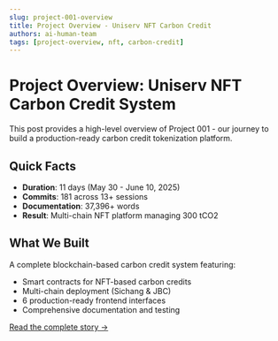 ```yaml
---
slug: project-001-overview
title: Project Overview - Uniserv NFT Carbon Credit
authors: ai-human-team
tags: [project-overview, nft, carbon-credit]
---
```


# Project Overview: Uniserv NFT Carbon Credit System

This post provides a high-level overview of Project 001 - our journey to build a production-ready carbon credit tokenization platform.

<!--truncate-->

## Quick Facts

- **Duration**: 11 days (May 30 - June 10, 2025)
- **Commits**: 181 across 13+ sessions
- **Documentation**: 37,396+ words
- **Result**: Multi-chain NFT platform managing 300 tCO2

## What We Built

A complete blockchain-based carbon credit system featuring:
- Smart contracts for NFT-based carbon credits
- Multi-chain deployment (Sichang & JBC)
- 6 production-ready frontend interfaces
- Comprehensive documentation and testing

[Read the complete story →](../project-001-overview)